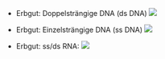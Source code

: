 - Erbgut: Doppelsträngige DNA (ds DNA)
![](Pasted%20image%2020231103163622.png)
- Erbgut: Einzelsträngige DNA (ss DNA)
![](Pasted%20image%2020231103163638.png)

- Erbgut: ss/ds RNA:
![](Pasted%20image%2020231103163735.png)
